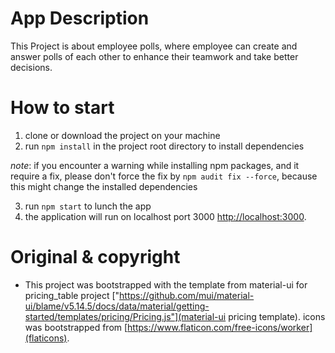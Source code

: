 # App Description
This Project is about employee polls, where employee can create and answer polls of each other to enhance their teamwork and take better decisions.

# How to start
1. clone or download the project on your machine
2. run `npm install` in the project root directory to install dependencies

*note*: if you encounter a warning while installing npm packages, and it require a fix, please don't force the fix by `npm audit fix --force`, because this might change the installed dependencies

3. run `npm start` to lunch the app
4. the application will run on localhost port 3000 [http://localhost:3000](http://fffflocalhost:3000).

# Original & copyright
- This project was bootstrapped with the template from material-ui for pricing_table project ["https://github.com/mui/material-ui/blame/v5.14.5/docs/data/material/getting-started/templates/pricing/Pricing.js"](material-ui pricing template).
icons was bootstrapped from [https://www.flaticon.com/free-icons/worker](flaticons).
